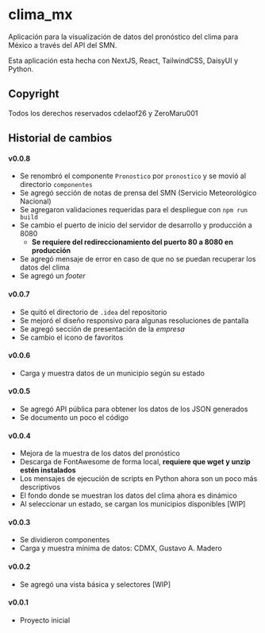 # clima_mx

Aplicación para la visualización de datos del pronóstico del clima para México a través del API del SMN. 

Esta aplicación esta hecha con NextJS, React, TailwindCSS, DaisyUI y Python.

## Copyright
Todos los derechos reservados cdelaof26 y ZeroMaru001

## Historial de cambios

#### v0.0.8
- Se renombró el componente `Pronostico` por `pronostico` y se movió al directorio `componentes`
- Se agregó sección de notas de prensa del SMN (Servicio Meteorológico Nacional)
- Se agregaron validaciones requeridas para el despliegue con `npm run build`
- Se cambio el puerto de inicio del servidor de desarrollo y producción a 8080
  - **Se requiere del redireccionamiento del puerto 80 a 8080 en producción**
- Se agregó mensaje de error en caso de que no se puedan recuperar los datos del clima
- Se agregó un _footer_

#### v0.0.7
- Se quitó el directorio de `.idea` del repositorio
- Se mejoró el diseño responsivo para algunas resoluciones de pantalla
- Se agregó sección de presentación de la _empresa_
- Se cambio el icono de favoritos

#### v0.0.6
- Carga y muestra datos de un municipio según su estado

#### v0.0.5
- Se agregó API pública para obtener los datos de los JSON generados
- Se documento un poco el código

#### v0.0.4
- Mejora de la muestra de los datos del pronóstico
- Descarga de FontAwesome de forma local, **requiere que wget y unzip estén instalados**
- Los mensajes de ejecución de scripts en Python ahora son un poco más descriptivos
- El fondo donde se muestran los datos del clima ahora es dinámico
- Al seleccionar un estado, se cargan los municipios disponibles [WIP]

#### v0.0.3
- Se dividieron componentes
- Carga y muestra mínima de datos: CDMX, Gustavo A. Madero

#### v0.0.2
- Se agregó una vista básica y selectores [WIP]

#### v0.0.1
- Proyecto inicial
